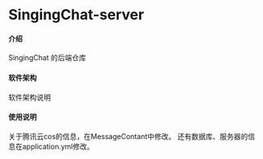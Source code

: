 # SingingChat-server

#### 介绍
SingingChat 的后端仓库

#### 软件架构
软件架构说明




#### 使用说明

关于腾讯云cos的信息，在MessageContant中修改。
还有数据库、服务器的信息在application.yml修改。